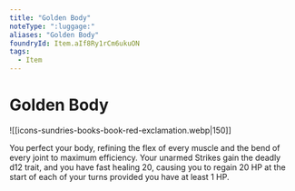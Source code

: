 ```yaml
---
title: "Golden Body"
noteType: ":luggage:"
aliases: "Golden Body"
foundryId: Item.aIf8Ry1rCm6ukuON
tags:
  - Item
---
```


# Golden Body
![[icons-sundries-books-book-red-exclamation.webp|150]]

You perfect your body, refining the flex of every muscle and the bend of every joint to maximum efficiency. Your unarmed Strikes gain the deadly d12 trait, and you have fast healing 20, causing you to regain 20 HP at the start of each of your turns provided you have at least 1 HP.
